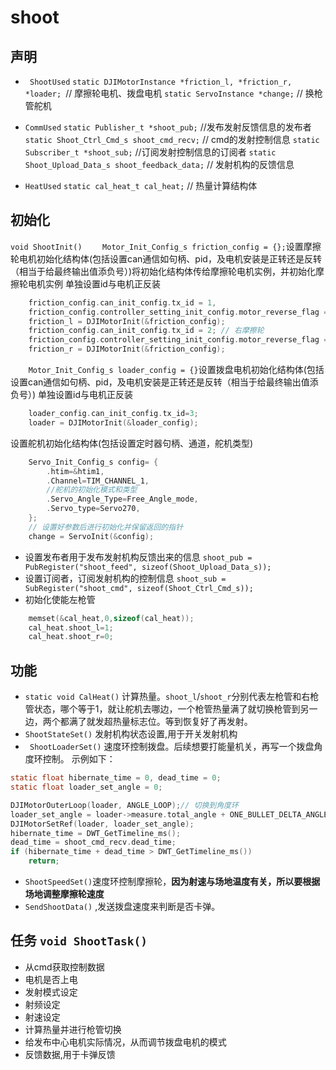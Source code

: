 # shoot
## 声明
- ` ShootUsed`
`static DJIMotorInstance *friction_l, *friction_r, *loader; `// 摩擦轮电机、拨盘电机
`static ServoInstance *change;`                              // 换枪管舵机

- `CommUsed` 
`static Publisher_t *shoot_pub;`                  //发布发射反馈信息的发布者
`static Shoot_Ctrl_Cmd_s shoot_cmd_recv;`         // cmd的发射控制信息
`static Subscriber_t *shoot_sub;`                 //订阅发射控制信息的订阅者
`static Shoot_Upload_Data_s shoot_feedback_data;` // 发射机构的反馈信息

- `HeatUsed`
`static cal_heat_t cal_heat;`                      // 热量计算结构体
## 初始化
`void ShootInit()`
`    Motor_Init_Config_s friction_config = {};`设置摩擦轮电机初始化结构体(包括设置can通信如句柄、pid，及电机安装是正转还是反转（相当于给最终输出值添负号）)将初始化结构体传给摩擦轮电机实例，并初始化摩擦轮电机实例
单独设置id与电机正反装
```c
    friction_config.can_init_config.tx_id = 1,
    friction_config.controller_setting_init_config.motor_reverse_flag = MOTOR_DIRECTION_REVERSE,
    friction_l = DJIMotorInit(&friction_config);
    friction_config.can_init_config.tx_id = 2; // 右摩擦轮
    friction_config.controller_setting_init_config.motor_reverse_flag = MOTOR_DIRECTION_NORMAL;
    friction_r = DJIMotorInit(&friction_config);
```
`    Motor_Init_Config_s loader_config = {}`设置拨盘电机初始化结构体(包括设置can通信如句柄、pid，及电机安装是正转还是反转（相当于给最终输出值添负号）)
单独设置id与电机正反装
```c
    loader_config.can_init_config.tx_id=3;
    loader = DJIMotorInit(&loader_config);
```
设置舵机初始化结构体(包括设置定时器句柄、通道，舵机类型)
```c
    Servo_Init_Config_s config= {
        .htim=&htim1,
        .Channel=TIM_CHANNEL_1,
        //舵机的初始化模式和类型
        .Servo_Angle_Type=Free_Angle_mode,
        .Servo_type=Servo270,
    };
    // 设置好参数后进行初始化并保留返回的指针
    change = ServoInit(&config);
```
- 设置发布者用于发布发射机构反馈出来的信息    `shoot_pub = PubRegister("shoot_feed", sizeof(Shoot_Upload_Data_s));`
- 设置订阅者，订阅发射机构的控制信息 `shoot_sub = SubRegister("shoot_cmd", sizeof(Shoot_Ctrl_Cmd_s));`
- 初始化使能左枪管
```c
    memset(&cal_heat,0,sizeof(cal_heat));
    cal_heat.shoot_l=1;
    cal_heat.shoot_r=0;
```
## 功能
- `static void CalHeat()` 计算热量。`shoot_l`/`shoot_r`分别代表左枪管和右枪管状态，哪个等于1，就让舵机去哪边，一个枪管热量满了就切换枪管到另一边，两个都满了就发超热量标志位。等到恢复好了再发射。
- `ShootStateSet()` 发射机构状态设置,用于开关发射机构
- ` ShootLoaderSet()` 速度环控制拨盘。后续想要打能量机关，再写一个拨盘角度环控制。
示例如下：
```c
static float hibernate_time = 0, dead_time = 0;
static float loader_set_angle = 0;

DJIMotorOuterLoop(loader, ANGLE_LOOP);// 切换到角度环
loader_set_angle = loader->measure.total_angle + ONE_BULLET_DELTA_ANGLE*REDUCTION_RATIO_LOADER; // 控制量增加一发弹丸的角度
DJIMotorSetRef(loader, loader_set_angle); 
hibernate_time = DWT_GetTimeline_ms();                                              // 记录触发指令的时间
dead_time = shoot_cmd_recv.dead_time;
if (hibernate_time + dead_time > DWT_GetTimeline_ms())
    return;                                                                          // 触发一次就直接返回 
```

- `ShootSpeedSet()`速度环控制摩擦轮，**因为射速与场地温度有关，所以要根据场地调整摩擦轮速度**
- `SendShootData()` ,发送拨盘速度来判断是否卡弹。

## 任务 `void ShootTask()`
- 从cmd获取控制数据
- 电机是否上电
- 发射模式设定
- 射频设定
- 射速设定
- 计算热量并进行枪管切换
- 给发布中心电机实际情况，从而调节拨盘电机的模式
- 反馈数据,用于卡弹反馈

